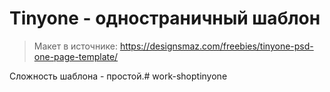 # Tinyone - одностраничный шаблон

> Макет в источнике:
> https://designsmaz.com/freebies/tinyone-psd-one-page-template/

Сложность шаблона - простой.#   w o r k - s h o p _ _ t i n y o n e  
 
